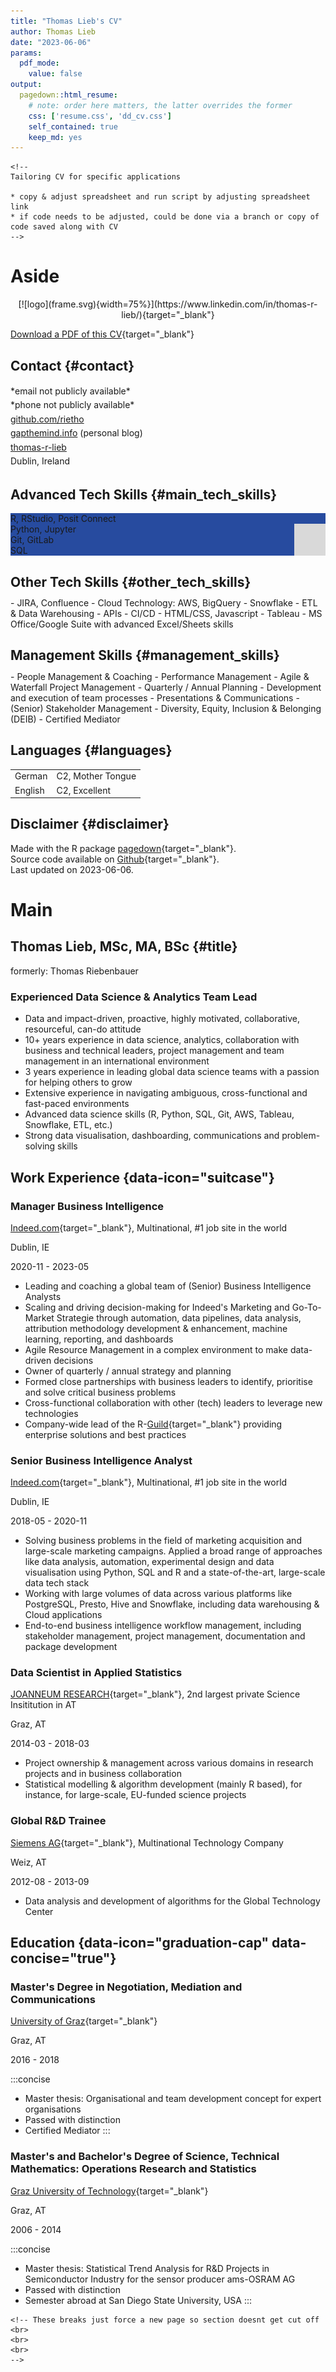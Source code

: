 ```yaml
---
title: "Thomas Lieb's CV"
author: Thomas Lieb
date: "2023-06-06"
params:
  pdf_mode:
    value: false
output:
  pagedown::html_resume:
    # note: order here matters, the latter overrides the former
    css: ['resume.css', 'dd_cv.css']
    self_contained: true
    keep_md: yes
---
```


```{=html}
<!--
Tailoring CV for specific applications

* copy & adjust spreadsheet and run script by adjusting spreadsheet link
* if code needs to be adjusted, could be done via a branch or copy of code saved along with CV
-->
```










Aside
================================================================================




<!-- image at the top of aside -->
<center>
<!--[![logo](frame.svg){width=75%, target="_blank"}](https://www.linkedin.com/in/thomas-lieb-158576a0/)-->
[![logo](frame.svg){width=75%}](https://www.linkedin.com/in/thomas-r-lieb/){target="_blank"}
</center>

[<i class='fas fa-download'></i> Download a PDF of this CV](https://github.com/rietho/cv/raw/main/cv.pdf){target="_blank"}

<!--
Contact {#contact}
--------------------------------------------------------------------------------
-->
Contact  {#contact}
--------------------------------------------------------------------------------
<p style="line-height:1.6;margin-top: 5px"><i class='fa fa-envelope fa-fw'></i> *email not publicly available*<br>
<i class='fa fa-phone fa-fw'></i> *phone not publicly available*<br>
<i class='fa fa-github fa-fw'></i> <a href="http://github.com/rietho" target="_blank">github.com/rietho</a><br>
<i class='fa fa-link fa-fw'></i> <a href="https://gapthemind.info" target="_blank">gapthemind.info</a> (personal blog)<br>
<i class='fa fa-linkedin fa-fw'></i> <a href="https://www.linkedin.com/in/thomas-r-lieb/" target="_blank">thomas-r-lieb</a><br>
<i class='fa fa-map-marker fa-fw'></i> Dublin, Ireland<br></p>

<!--
Advanced Tech Skills {#main_tech_skills}
--------------------------------------------------------------------------------
-->
Advanced Tech Skills  {#main_tech_skills}
--------------------------------------------------------------------------------
<div
  class = 'skill-bar'
  style = "background:linear-gradient(to right,
                                      #274b9f 100%,
                                      #d9d9d9 100% 100%)"
>R, RStudio, Posit Connect</div>
<div
  class = 'skill-bar'
  style = "background:linear-gradient(to right,
                                      #274b9f 90%,
                                      #d9d9d9 90% 100%)"
>Python, Jupyter</div>
<div
  class = 'skill-bar'
  style = "background:linear-gradient(to right,
                                      #274b9f 90%,
                                      #d9d9d9 90% 100%)"
>Git, GitLab</div>
<div
  class = 'skill-bar'
  style = "background:linear-gradient(to right,
                                      #274b9f 90%,
                                      #d9d9d9 90% 100%)"
>SQL</div>


<!--
Other Tech Skills {#other_tech_skills}
--------------------------------------------------------------------------------
-->
Other Tech Skills  {#other_tech_skills}
--------------------------------------------------------------------------------
<p style='margin-top: -5px;'>- JIRA, Confluence
- Cloud Technology: AWS, BigQuery
- Snowflake
- ETL & Data Warehousing
- APIs
- CI/CD
- HTML/CSS, Javascript
- Tableau
- MS Office/Google Suite with advanced Excel/Sheets skills</p>

<!--
Management Skills {#management_skills}
--------------------------------------------------------------------------------
-->

Management Skills  {#management_skills}
--------------------------------------------------------------------------------
<p style='margin-top: -5px;'>- People Management & Coaching
- Performance Management
- Agile & Waterfall Project Management
- Quarterly / Annual Planning
- Development and execution of team processes
- Presentations & Communications
- (Senior) Stakeholder Management
- Diversity, Equity, Inclusion & Belonging (DEIB)
- Certified Mediator</p>

<!--
Attributes {#attributes}
--------------------------------------------------------------------------------


-->

<!--
Languages {#languages}
--------------------------------------------------------------------------------
-->
Languages  {#languages}
--------------------------------------------------------------------------------
<table class='skill_table'>
<tr>
    <td style='padding-right:7px;'>German</td>
    <td style='padding-left:7px;'>C2, Mother Tongue</td>
</tr>
<tr>
    <td style='padding-right:7px;'>English</td>
    <td style='padding-left:7px;'>C2, Excellent</td>
</tr>
</table>


Disclaimer {#disclaimer}
--------------------------------------------------------------------------------

Made with the R package [pagedown](https://github.com/rstudio/pagedown){target="_blank"}.
<br>Source code available on [Github](https://github.com/rietho/cv){target="_blank"}.
<br>Last updated on 2023-06-06.

# Main

## Thomas Lieb, MSc, MA, BSc {#title}

<p class="formerly">formerly: Thomas Riebenbauer</p>


### Experienced Data Science & Analytics Team Lead

- Data and impact-driven, proactive, highly motivated, collaborative, resourceful, can-do attitude
- 10+ years experience in data science, analytics, collaboration with business and technical leaders, project management and team management in an international environment
- 3 years experience in leading global data science teams with a passion for helping others to grow
- Extensive experience in navigating ambiguous, cross-functional and fast-paced environments
- Advanced data science skills (R, Python, SQL, Git, AWS, Tableau, Snowflake, ETL, etc.)
- Strong data visualisation, dashboarding, communications and problem-solving skills

<!--
## Work Experience {data-icon="suitcase"}
-->

## Work Experience {data-icon="suitcase"}


<!--
```{=html}
::: aside
About industry experience
:::
```
-->

### Manager Business Intelligence

[Indeed.com](https://ie.indeed.com/about){target="_blank"}, Multinational, #1 job site in the world

Dublin, IE

2020-11 - 2023-05

- Leading and coaching a global team of (Senior) Business Intelligence Analysts
- Scaling and driving decision-making for Indeed's Marketing and Go-To-Market Strategie through automation, data pipelines, data analysis, attribution methodology development & enhancement, machine learning, reporting, and dashboards
- Agile Resource Management in a complex environment to make data-driven decisions
- Owner of quarterly / annual strategy and planning
- Formed close partnerships with business leaders to identify, prioritise and solve critical business problems
- Cross-functional collaboration with other (tech) leaders to leverage new technologies
- Company-wide lead of the R-[Guild](https://www.bloomberg.com/company/stories/how-guilds-promote-the-exchange-of-technical-ideas-best-practices-within-bloomberg-engineering/){target="_blank"} providing enterprise solutions and best practices



### Senior Business Intelligence Analyst

[Indeed.com](https://ie.indeed.com/about){target="_blank"}, Multinational, #1 job site in the world

Dublin, IE

2018-05 - 2020-11

- Solving business problems in the field of marketing acquisition and large-scale marketing campaigns. Applied a broad range of approaches like data analysis, automation, experimental design and data visualisation using Python, SQL and R and a state-of-the-art, large-scale data tech stack
- Working with large volumes of data across various platforms like PostgreSQL, Presto, Hive and Snowflake, including data warehousing & Cloud applications
- End-to-end business intelligence workflow management, including stakeholder management, project management, documentation and package development



### Data Scientist in Applied Statistics

[JOANNEUM RESEARCH](https://www.joanneum.at/en){target="_blank"}, 2nd largest private Science Insititution in AT

Graz, AT

2014-03 - 2018-03

- Project ownership & management across various domains in research projects and in business collaboration
- Statistical modelling & algorithm development (mainly R based), for instance, for large-scale, EU-funded science projects



### Global R&D Trainee

[Siemens AG](https://www.siemens-energy.com/global/en/offerings/power-transmission/portfolio/transformers.html){target="_blank"}, Multinational Technology Company

Weiz, AT

2012-08 - 2013-09

- Data analysis and development of algorithms for the Global Technology Center

<!--
## Education {data-icon="graduation-cap" data-concise="true"}
-->

## Education {data-icon="graduation-cap" data-concise="true"}

<!--
```{=html}
::: aside
Aside text for education
:::
```
-->

### Master's Degree in Negotiation, Mediation and Communications

[University of Graz](https://www.uni-graz.at/en/){target="_blank"}

Graz, AT

2016 - 2018

:::concise
- Master thesis: Organisational and team development concept for expert organisations
- Passed with distinction
- Certified Mediator
:::



### Master's and Bachelor's Degree of Science, Technical Mathematics: Operations Research and Statistics

[Graz University of Technology](https://www.tugraz.at/en/home/){target="_blank"}

Graz, AT

2006 - 2014

:::concise
- Master thesis: Statistical Trend Analysis for R&D Projects in Semiconductor Industry for the sensor producer ams-OSRAM AG
- Passed with distinction
- Semester abroad at San Diego State University, USA
:::

```{=html}
<!-- These breaks just force a new page so section doesnt get cut off 
<br>
<br>
<br>
-->
```
